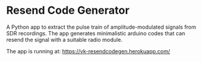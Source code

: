 # Resend Code Generator

A Python app to extract the pulse train of amplitude-modulated signals from SDR recordings.
The app generates minimalistic arduino codes that can resend the signal with a suitable radio module. 

The app is running at: https://vk-resendcodegen.herokuapp.com/